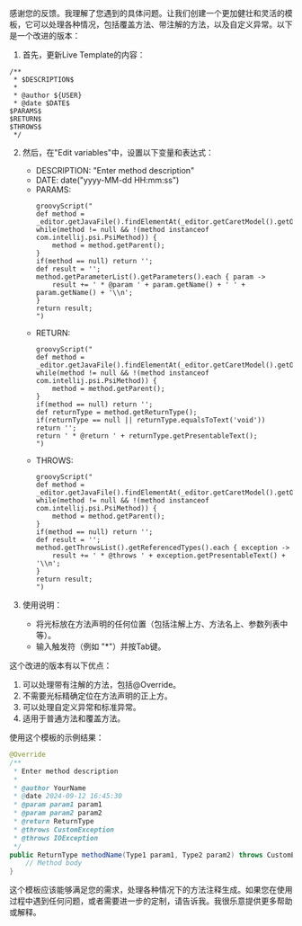 感谢您的反馈。我理解了您遇到的具体问题。让我们创建一个更加健壮和灵活的模板，它可以处理各种情况，包括覆盖方法、带注解的方法，以及自定义异常。以下是一个改进的版本：

1. 首先，更新Live Template的内容：

```
/**
 * $DESCRIPTION$
 *
 * @author ${USER}
 * @date $DATE$
$PARAMS$
$RETURN$
$THROWS$
 */
```

2. 然后，在"Edit variables"中，设置以下变量和表达式：

   - DESCRIPTION: "Enter method description"
   - DATE: date("yyyy-MM-dd HH:mm:ss")
   - PARAMS:
     ```
     groovyScript("
     def method = _editor.getJavaFile().findElementAt(_editor.getCaretModel().getOffset()).getParent().getParent();
     while(method != null && !(method instanceof com.intellij.psi.PsiMethod)) {
         method = method.getParent();
     }
     if(method == null) return '';
     def result = '';
     method.getParameterList().getParameters().each { param ->
         result += ' * @param ' + param.getName() + ' ' + param.getName() + '\\n';
     }
     return result;
     ")
     ```
   - RETURN:
     ```
     groovyScript("
     def method = _editor.getJavaFile().findElementAt(_editor.getCaretModel().getOffset()).getParent().getParent();
     while(method != null && !(method instanceof com.intellij.psi.PsiMethod)) {
         method = method.getParent();
     }
     if(method == null) return '';
     def returnType = method.getReturnType();
     if(returnType == null || returnType.equalsToText('void')) return '';
     return ' * @return ' + returnType.getPresentableText();
     ")
     ```
   - THROWS:
     ```
     groovyScript("
     def method = _editor.getJavaFile().findElementAt(_editor.getCaretModel().getOffset()).getParent().getParent();
     while(method != null && !(method instanceof com.intellij.psi.PsiMethod)) {
         method = method.getParent();
     }
     if(method == null) return '';
     def result = '';
     method.getThrowsList().getReferencedTypes().each { exception ->
         result += ' * @throws ' + exception.getPresentableText() + '\\n';
     }
     return result;
     ")
     ```

3. 使用说明：
   - 将光标放在方法声明的任何位置（包括注解上方、方法名上、参数列表中等）。
   - 输入触发符（例如 "*"）并按Tab键。

这个改进的版本有以下优点：

1. 可以处理带有注解的方法，包括@Override。
2. 不需要光标精确定位在方法声明的正上方。
3. 可以处理自定义异常和标准异常。
4. 适用于普通方法和覆盖方法。

使用这个模板的示例结果：

```java
@Override
/**
 * Enter method description
 *
 * @author YourName
 * @date 2024-09-12 16:45:30
 * @param param1 param1
 * @param param2 param2
 * @return ReturnType
 * @throws CustomException
 * @throws IOException
 */
public ReturnType methodName(Type1 param1, Type2 param2) throws CustomException, IOException {
    // Method body
}
```

这个模板应该能够满足您的需求，处理各种情况下的方法注释生成。如果您在使用过程中遇到任何问题，或者需要进一步的定制，请告诉我。我很乐意提供更多帮助或解释。
